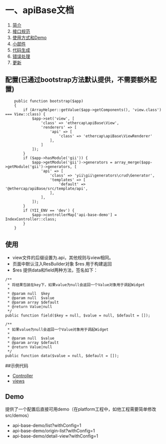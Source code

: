 # 一、apiBase文档

1. [简介](简介.md)
2. [接口规范](接口规范.md)
2. [使用方式和Demo](使用方式和Demo.md)
2. [小部件](小部件.md)
2. [代码生成](代码生成.md)
2. [错误处理](错误处理.md)
2. [更新](更新.md)

## 配置(已通过bootstrap方法默认提供，不需要额外配置)

```
    public function bootstrap($app)
    {
        if (ArrayHelper::getValue($app->getComponents(), 'view.class') === View::class) {
            $app->set('view', [
                'class' => 'ethercap\apiBase\View',
                'renderers' => [
                    'api' => [
                        'class' => 'ethercap\apiBase\ViewRenderer'
                    ],
                ]
            ]);
        }
        if ($app->hasModule('gii')) {
            $app->getModule('gii')->generators = array_merge($app->getModule('gii')->generators, [
                'api' => [
                    'class' => 'yii\gii\generators\crud\Generator',
                    'templates' => [
                        'default' => '@ethercap/apiBase/src/template/api',
                    ],
                ],
            ]);
        }
        if (YII_ENV == 'dev') {
            $app->controllerMap['api-base-demo'] = IndexController::class;
        }
    }
```

## 使用

- view文件的后缀设置为.api，其他规则与view相同。
- 页面中默认注入ResBuilder对象 $res 用于构建返回
- $res 提供data和field两种方法，签名如下：

```
/**
 * 将结果包装在key下，如果value为null会返回一个Value对象用于调起Widget
 *
 * @param null  $key
 * @param null  $value
 * @param array $default
 * @return Value|null
 */
public function field($key = null, $value = null, $default = []);
   
/**
 * 如果value为null会返回一个Value对象用于调起Widget
 *
 * @param null  $value
 * @param array $default
 * @return Value|null
 */
public function data($value = null, $default = []);
```

##示例代码
- [Controller](src/demos/controllers/IndexController.php) 
- [views](src/demos/views) 

## Demo

提供了一个配置后直接可用demo（在platform工程中，如他工程需要简单修改 src/demos）
- api-base-demo/list?withConfig=1
- api-base-demo/origin-list?withConfig=1
- api-base-demo/detail-view?withConfig=1